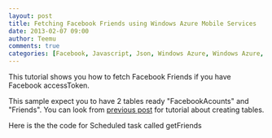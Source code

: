 ```yaml
---
layout: post
title: Fetching Facebook Friends using Windows Azure Mobile Services
date: 2013-02-07 09:00
author: Teemu
comments: true
categories: [Facebook, Javascript, Json, Windows Azure, Windows Azure, Windows Azure Mobile Services]
---
```

This tutorial shows you how to fetch Facebook Friends if you have Facebook accessToken.<!--more-->

This sample expect you to have 2 tables ready "FacebookAcounts" and "Friends". You can look from <a title="Fetching Tweets using Windows Azure Mobile Services" href="http://www.tapanila.net/fetching-tweets-using-windows-azure-mobile-services/">previous post</a> for tutorial about creating tables.

Here is the the code for Scheduled task called getFriends
<script src="https://gist.github.com/4699430.js"></script>
